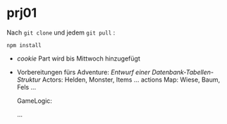 # prj01

Nach `git clone` und jedem `git pull` :
```
npm install
```

- *cookie* Part wird bis Mittwoch hinzugefügt

- Vorbereitungen fürs Adventure:
  _Entwurf einer Datenbank-Tabellen-Struktur_
  Actors: Helden, Monster, Items ...
          actions
  Map:  Wiese, Baum, Fels ...

  GameLogic:

  ...
